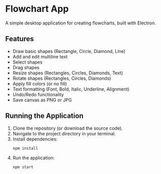 # Flowchart App

A simple desktop application for creating flowcharts, built with Electron.

## Features

*   Draw basic shapes (Rectangle, Circle, Diamond, Line)
*   Add and edit multiline text
*   Select shapes
*   Drag shapes
*   Resize shapes (Rectangles, Circles, Diamonds, Text)
*   Rotate shapes (Rectangles, Circles, Diamonds)
*   Apply fill colors (or no fill)
*   Text formatting (Font, Bold, Italic, Underline, Alignment)
*   Undo/Redo functionality
*   Save canvas as PNG or JPG

## Running the Application

1.  Clone the repository (or download the source code).
2.  Navigate to the project directory in your terminal.
3.  Install dependencies:
    ```bash
    npm install
    ```
4.  Run the application:
    ```bash
    npm start

